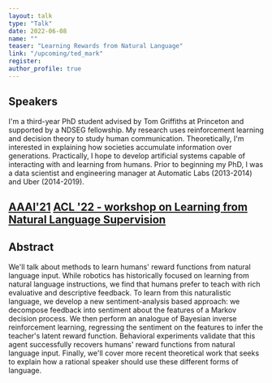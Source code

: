 ```yaml
---
layout: talk
type: "Talk"
date: 2022-06-08
name: ""
teaser: "Learning Rewards from Natural Language"
link: "/upcoming/ted_mark" 
register: 
author_profile: true
---
```



## Speakers

I'm a third-year PhD student advised by Tom Griffiths at Princeton and supported by a NDSEG fellowship. My research uses reinforcement learning and decision theory to study human communication. Theoretically, I'm interested in explaining how societies accumulate information over generations. Practically, I hope to develop artificial systems capable of interacting with and learning from humans. Prior to beginning my PhD, I was a data scientist and engineering manager at Automatic Labs (2013-2014) and Uber (2014-2019). 

[AAAI'21](https://arxiv.org/abs/2009.14715)
[ACL '22 - workshop on Learning from Natural Language Supervision](https://arxiv.org/abs/2204.05091)
---

## Abstract
We'll talk about methods to learn humans' reward functions from natural language input. While robotics has historically focused on learning from natural language instructions, we find that humans prefer to teach with rich evaluative and descriptive feedback. To learn from this naturalistic language, we develop a new sentiment-analysis based approach: we decompose feedback into sentiment about the features of a Markov decision process. We then perform an analogue of Bayesian inverse reinforcement learning, regressing the sentiment on the features to infer the teacher's latent reward function. Behavioral experiments validate that this agent successfully recovers humans' reward functions from natural language input. Finally, we'll cover more recent theoretical work that seeks to explain how a rational speaker should use these different forms of language.